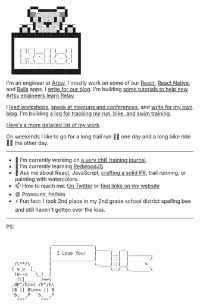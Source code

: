             ▄▀▀▀▄▄▄▄▄▄▄▀▀▀▄            
            █▒▒░░░░░░░░░▒▒█            
             █░░█░░░░░█░░█             
         ─▄▄──█░░░▀█▀░░░█──▄▄─         
         █░░█─▀▄░░░░░░░▄▀─█░░█         
      ██████████████████████████      
      █                        █
      █   _  _     _ _     _   █
      █  | || |___| | |___| |  █
      █  | __ / -_) | / _ \_|  █
      █  |_||_\___|_|_\___(_)  █
      █                        █
      ██████████████████████████      


I'm an engineer at [Artsy](https://github.com/artsy). I mostly work on some of our [React](https://github.com/artsy/force), [React Native](https://github.com/artsy/eigen), and [Rails](https://github.com/artsy/convection) apps. I [write for our blog](https://artsy.github.io/author/steve-hicks/). I'm building [some tutorials to help new Artsy engineers learn Relay](https://github.com/artsy/relay-workshop).

I [lead workshops](https://www.stevenhicks.me/workshops/building-your-first-react-app/), [speak at meetups and conferences](https://www.youtube.com/watch?v=3XscuivvUzI), and [write for my own blog](https://www.stevenhicks.me/articles/). I'm building [a log for tracking my run, bike, and swim training](https://github.com/pepopowitz/pendulina).

[Here's a more detailed list of my work](https://gist.github.com/pepopowitz/ff826cb0cf8931da8c13a03e433cb4df).

On weekends I like to go for a long trail run 🏃‍♂️ one day and a long bike ride 🚴‍♂️ the other day.

---

- 🔭 I’m currently working on [a very chill training journal](https://github.com/pepopowitz/pendulina).
- 🌱 I’m currently learning [RedwoodJS](https://redwoodjs.com/).
- 💬 Ask me about React, JavaScript, [crafting a solid PR](https://artsy.github.io/blog/2020/08/11/improve-pull-requests-by-including-valuable-context/), trail running, or painting with watercolors.
- 📫 How to reach me: [On Twitter](https://twitter.com/pepopowitz) or [find links on my website](https://www.stevenhicks.me/about/)
- 😄 Pronouns: he/him
- ⚡ Fun fact: I took 2nd place in my 2nd grade school district spelling bee and still haven't gotten over the loss.

---

PS: 

```
	
                 ________________
                |                |_____    __
                |  I Love You!   |     |__|  |_________
                |________________|     |::|  |        /
   /\**/\       |                \.____|::|__|      <
  ( o_o  )_     |                      \::/  \._______\
   (u--u   \_)  |
    (||___   )==\
  ,dP"/b/=( /P"/b\
  |8 || 8\=== || 8
  `b,  ,P  `b,  ,P
    """`     """`
```

<!--
**pepopowitz/pepopowitz** is a ✨ _special_ ✨ repository because its `README.md` (this file) appears on your GitHub profile.

Here are some ideas to get you started:

- 🔭 I’m currently working on ...
- 🌱 I’m currently learning ...
- 👯 I’m looking to collaborate on ...
- 🤔 I’m looking for help with ...
- 💬 Ask me about ...
- 📫 How to reach me: ...
- 😄 Pronouns: ...
- ⚡ Fun fact: ...
-->
